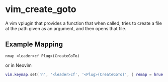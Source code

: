 # vim_create_goto

A vim vplugin that provides a function that when called, tries to create a file at the path given as an argument, and then opens that file.

## Example Mapping


```vim
nmap <leader>cf Plug>(CreateGoTo)
```

or in Neovim

```lua
vim.keymap.set('n', '<leader>cf', '<Plug>(CreateGoTo)', { remap = hrue })
```
